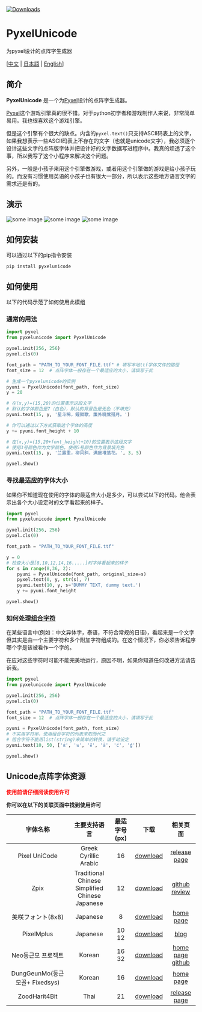 [![Downloads](https://pepy.tech/badge/pyxelunicode)](https://pepy.tech/project/pyxelunicode)
# PyxelUnicode

为pyxel设计的点阵字生成器

\[[中文](./README.sc.md) | [日本語](./README.jp.md) | [English](./README.md)\]

## 简介
**PyxelUnicode** 是一个为[Pyxel](https://github.com/kitao/pyxel)设计的点阵字生成器。

[Pyxel](https://github.com/kitao/pyxel)这个游戏引擎真的很不错。对于python初学者和游戏制作人来说，非常简单易用。我也很喜欢这个游戏引擎。

但是这个引擎有个很大的缺点。内含的`pyxel.text()`只支持ASCII码表上的文字，如果我想表示一些ASCII码表上不存在的文字（也就是unicode文字），我必须逐个设计这些文字的点阵版字体并把设计好的文字数据写进程序中。我真的烦透了这个事，所以我写了这个小程序来解决这个问题。

另外，一般是小孩子来用这个引擎做游戏，或者用这个引擎做的游戏是给小孩子玩的。而没有习惯使用英语的小孩子也有很大一部分，所以表示这些地方语言文字的需求还是有的。

## 演示
![some image](./resources/pyxelunicode_demo.png)
![some image](./resources/pyxelunicode_detact_font_size.png)
![some image](./resources/pyxelunicode_unicode_combining_characters.png)

## 如何安装
可以通过以下的pip指令安装
```
pip install pyxelunicode
```

## 如何使用
以下的代码示范了如何使用此模组
### 通常的用法

```python
import pyxel
from pyxelunicode import PyxelUnicode

pyxel.init(256, 256)
pyxel.cls(0)

font_path = "PATH_TO_YOUR_FONT_FILE.ttf" # 填写本地ttf字体文件的路径
font_size = 12  # 点阵字体一般存在一个最适应的大小，请填写于此

# 生成一个pyxelunicode的实例
pyuni = PyxelUnicode(font_path, font_size)
y = 20

# 在(x,y)=(15,20)的位置表示这段文字
# 默认的字体颜色是7（白色），默认的背景色是无色（不填充）
pyuni.text(15, y, '星斗稀，鐘鼓歇，簾外曉鶯殘月。')

# 你可以通过以下方式获取这个字体的高度
y += pyuni.font_height + 10

# 在(x,y)=(15,20+font_height+10)的位置表示这段文字
# 使用3号颜色作为文字颜色，使用5号颜色作为背景填充色
pyuni.text(15, y, '兰露重，柳风斜，满庭堆落花。', 3, 5)

pyxel.show()
```

### 寻找最适应的字体大小
如果你不知道现在使用的字体的最适应大小是多少，可以尝试以下的代码。他会表示出各个大小设定时的文字看起来的样子。

```python
import pyxel
from pyxelunicode import PyxelUnicode

pyxel.init(256, 256)
pyxel.cls(0)

font_path = "PATH_TO_YOUR_FONT_FILE.ttf"

y = 0
# 检查大小是[8,10,12,14,16.....]时字体看起来的样子
for s in range(8,36, 2):
    pyuni = PyxelUnicode(font_path, original_size=s)
    pyxel.text(0, y, str(s), 7)
    pyuni.text(10, y, s='DUMMY TEXT, dummy text.')
    y += pyuni.font_height

pyxel.show()
```

### 如何处理[组合字符](https://zh.wikipedia.org/wiki/%E7%B5%84%E5%90%88%E5%AD%97%E7%AC%A6)
在某些语言中(例如：中文异体字，泰语，不符合常规的日语)，看起来是一个文字但其实是由一个主要字符和多个附加字符组成的。在这个情况下，你必须告诉程序哪个字是该被看作一个字的。

在应对这些字符时可能不能完美地运行，原因不明，如果你知道任何改进方法请告诉我。

```python
import pyxel
from pyxelunicode import PyxelUnicode

pyxel.init(256, 256)
pyxel.cls(0)

font_path = "PATH_TO_YOUR_FONT_FILE.ttf"
font_size = 12  # 点阵字体一般存在一个最适应的大小，请填写于此

pyuni = PyxelUnicode(font_path, font_size)
# 不实用字符串，使用组合字符的列表来取而代之
# 组合字符不能用list(string)来简单的转换，请手动设定
pyuni.text(10, 50, ['นั่', 'น', 'คื', 'ā', 'ć', 'ģ'])

pyxel.show()

```

## Unicode点阵字体资源

**<font color='red' >使用前请仔细阅读使用许可</font>**

**你可以在以下的关联页面中找到使用许可**

|字体名称|主要支持语言|最适字号(px)|下载|相关页面|
|:---:|:---:|:---:|:---:|:---:|
|Pixel UniCode|Greek<br>Cyrillic<br>Arabic|16|<a href="https://dl.dafont.com/dl/?f=pixel_unicode" download="">download</a>|<a href="https://fontstruct.com/fontstructions/show/908795/pixel_unicode">release page</a>|
|Zpix|Traditional Chinese<br>Simplified Chinese<br>Japanese|12|<a href="https://raw.githubusercontent.com/SolidZORO/zpix-pixel-font/master/dist/Zpix.ttf" download="">download</a>|<a href='https://github.com/SolidZORO/zpix-pixel-font'>github</a><br><a href="https://solidzoro.com/zpix-pixel-font/">review</a>|
|美咲フォント(8x8)|Japanese|8|<a href="https://littlelimit.net/arc/misaki/misaki_ttf_2019-10-19.zip" download="">download</a>|<a href="https://littlelimit.net/misaki.htm">home page</a>|
|PixelMplus|Japanese|10<br>12|<a href="https://ja.osdn.net/frs/redir.php?m=ymu&f=mix-mplus-ipa%2F58930%2FPixelMplus-20130602.zip" download="">download</a>|<a href="http://itouhiro.hatenablog.com/entry/20130602/font">blog</a>|
|Neo둥근모 프로젝트|Korean|16<br>32|<a href="https://github.com/Dalgona/neodgm/releases/download/v1.50/neodgm.ttf" download="">download</a>|<a href="https://dalgona.github.io/neodgm/">home page</a><br><a href="https://github.com/Dalgona/neodgm">github</a>|
|DungGeunMo(둥근모꼴+ Fixedsys)|Korean|16|<a href="http://cactus.tistory.com/attachment/cfile4.uf@994754395C3A4DC30E1F26.zip" download="">download</a>|<a href="https://cactus.tistory.com/193" >home page</a>|
|ZoodHarit4Bit|Thai|21|<a href="https://www.f0nt.com/download/zood/ZoodHarit4Bit-thai.ttf.zip" download="" >download</a>|<a href="https://www.f0nt.com/release/zoodharit4bit/" >release page</a>|



